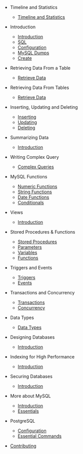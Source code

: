 - Timeline and Statistics

  - [Timeline and Statistics](timeline/index.md)

- Introduction

  - [Introduction](intro/intro.md)
  - [SQL](intro/sql.md)
  - [Configuration](intro/config.md)
  - [MySQL Dumps](intro/dumps.md)
  - [Create](intro/create.md)

- Retrieving Data From a Table

  - [Retrieve Data](retrieve_single/select.md)

- Retrieving Data From Tables

  - [Retrieve Data](retrieve_multiple/select.md)

- Inserting, Updating and Deleting

  - [Inserting](update/insert.md)
  - [Updating](update/update.md)
  - [Deleting](update/delete.md)

- Summarizing Data

  - [Introduction](summary/index.md)

- Writing Complex Query

  - [Complex Queries](complex/complex.md)

- MySQL Functions

  - [Numeric Functions](functions/numeric.md)
  - [String Functions](functions/string.md)
  - [Date Functions](functions/date.md)
  - [Conditionals](functions/condition.md)

- Views

  - [Introduction](views/intro.md)

- Stored Procedures & Functions

  - [Stored Procedures](stored_procedures/sp.md)
  - [Parameters](stored_procedures/parameters.md)
  - [Variables](stored_procedures/variables.md)
  - [Functions](stored_procedures/func.md)

- Triggers and Events

  - [Triggers](triggers_events/triggers.md)
  - [Events](triggers_events/events.md)

- Transactions and Concurrency

  - [Transactions](transactions/trans.md)
  - [Concurrency](transactions/conc.md)

- Data Types

  - [Data Types](data_types/intro.md)

- Designing Databases

  - [Introduction](design/intro.md)

- Indexing for High Performance

  - [Introduction](indexing/intro.md)

- Securing Databases

  - [Introduction](security/intro.md)

- More about MySQL

  - [Introduction](mysql/intro.md)
  - [Essentials](mysql/ess.md)

- PostgreSQL
  - [Configuration](pgsql/connection.md)
  - [Essential Commands](pgsql/commands.md)

* [Contributing](contribution/index.md)
